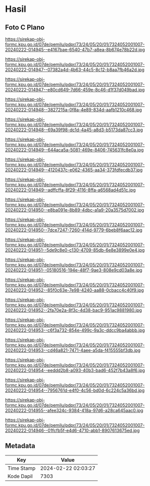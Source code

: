 # Hasil

## Foto C Plano

https://sirekap-obj-formc.kpu.go.id/07de/pemilu/pdpr/73/24/05/20/01/7324052001007-20240222-014945--e4167bae-6540-47b7-a8ea-8b674e78b22d.jpg

https://sirekap-obj-formc.kpu.go.id/07de/pemilu/pdpr/73/24/05/20/01/7324052001007-20240222-014947--07382a4d-4b63-44c5-8c12-b8aa7fb46a2d.jpg

https://sirekap-obj-formc.kpu.go.id/07de/pemilu/pdpr/73/24/05/20/01/7324052001007-20240222-014947--e80cd649-7d66-459e-8c46-d1f37d049bad.jpg

https://sirekap-obj-formc.kpu.go.id/07de/pemilu/pdpr/73/24/05/20/01/7324052001007-20240222-014948--3827215a-0f8a-4e89-834d-aafb1210c468.jpg

https://sirekap-obj-formc.kpu.go.id/07de/pemilu/pdpr/73/24/05/20/01/7324052001007-20240222-014948--69a39f98-dc1d-4a45-a8d3-b5173da87cc3.jpg

https://sirekap-obj-formc.kpu.go.id/07de/pemilu/pdpr/73/24/05/20/01/7324052001007-20240222-014949--644aca5a-5081-469e-8406-745631fc8e0a.jpg

https://sirekap-obj-formc.kpu.go.id/07de/pemilu/pdpr/73/24/05/20/01/7324052001007-20240222-014949--4120437c-e062-4365-aa34-373fdfecdb37.jpg

https://sirekap-obj-formc.kpu.go.id/07de/pemilu/pdpr/73/24/05/20/01/7324052001007-20240222-014949--adffcffa-8f29-4116-8ffa-a6568ad4d51c.jpg

https://sirekap-obj-formc.kpu.go.id/07de/pemilu/pdpr/73/24/05/20/01/7324052001007-20240222-014950--e8ba091e-8b89-4dbc-a1a9-20a3575d7002.jpg

https://sirekap-obj-formc.kpu.go.id/07de/pemilu/pdpr/73/24/05/20/01/7324052001007-20240222-014950--7dce7247-7260-414d-9779-6beb8f6aac12.jpg

https://sirekap-obj-formc.kpu.go.id/07de/pemilu/pdpr/73/24/05/20/01/7324052001007-20240222-014951--5de9c8e0-c130-4709-85db-6e8e3899e0e4.jpg

https://sirekap-obj-formc.kpu.go.id/07de/pemilu/pdpr/73/24/05/20/01/7324052001007-20240222-014951--05180516-194e-48f7-9ae3-808e9cd03a8e.jpg

https://sirekap-obj-formc.kpu.go.id/07de/pemilu/pdpr/73/24/05/20/01/7324052001007-20240222-014952--85f0c63e-7e98-4240-aa88-0cbacc4c40f9.jpg

https://sirekap-obj-formc.kpu.go.id/07de/pemilu/pdpr/73/24/05/20/01/7324052001007-20240222-014952--2fa70e2a-8f3c-4d38-bac9-951ac9881980.jpg

https://sirekap-obj-formc.kpu.go.id/07de/pemilu/pdpr/73/24/05/20/01/7324052001007-20240222-014953--c6f3a732-854e-499c-9a3c-ddcc9ba4abbb.jpg

https://sirekap-obj-formc.kpu.go.id/07de/pemilu/pdpr/73/24/05/20/01/7324052001007-20240222-014953--cd46a821-7471-4aee-a5da-f415555bf3db.jpg

https://sirekap-obj-formc.kpu.go.id/07de/pemilu/pdpr/73/24/05/20/01/7324052001007-20240222-014954--eeddd2b8-a093-40b3-bad6-452f7b43a8f6.jpg

https://sirekap-obj-formc.kpu.go.id/07de/pemilu/pdpr/73/24/05/20/01/7324052001007-20240222-014954--7956761d-e4f0-4c56-bd0d-6c224c5a36bd.jpg

https://sirekap-obj-formc.kpu.go.id/07de/pemilu/pdpr/73/24/05/20/01/7324052001007-20240222-014955--afee324c-9384-418a-97d6-a28ca645aac0.jpg

https://sirekap-obj-formc.kpu.go.id/07de/pemilu/pdpr/73/24/05/20/01/7324052001007-20240222-014946--01fcfb5f-e4d6-4710-abb1-8907613675ed.jpg


## Metadata

| Key        | Value               |
| ---------- | ------------------- |
| Time Stamp | 2024-02-22 02:03:27 |
| Kode Dapil | 7303                |



